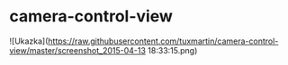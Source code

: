 # camera-control-view

![Ukazka](https://raw.githubusercontent.com/tuxmartin/camera-control-view/master/screenshot_2015-04-13 18:33:15.png)
